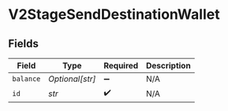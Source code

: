 # V2StageSendDestinationWallet


## Fields

| Field              | Type               | Required           | Description        |
| ------------------ | ------------------ | ------------------ | ------------------ |
| `balance`          | *Optional[str]*    | :heavy_minus_sign: | N/A                |
| `id`               | *str*              | :heavy_check_mark: | N/A                |